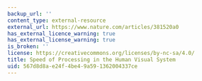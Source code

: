 ```yaml
---
backup_url: ''
content_type: external-resource
external_url: https://www.nature.com/articles/381520a0
has_external_licence_warning: true
has_external_license_warning: true
is_broken: ''
license: https://creativecommons.org/licenses/by-nc-sa/4.0/
title: Speed of Processing in the Human Visual System
uid: 567d8d8a-e24f-4be4-9a59-1362004337ce
---
```

